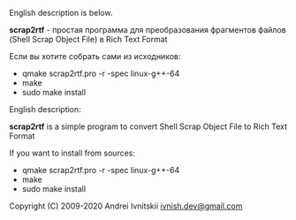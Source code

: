 English description is below.

**scrap2rtf** - простая программа для преобразования фрагментов файлов 
(Shell Scrap Object File) в Rich Text Format

Если вы хотите собрать сами из исходников:

* qmake scrap2rtf.pro -r -spec linux-g++-64
* make
* sudo make install

English description:

**scrap2rtf** is a simple program to convert Shell Scrap Object File to Rich 
Text Format

If you want to install from sources:

* qmake scrap2rtf.pro -r -spec linux-g++-64
* make
* sudo make install

Copyright (C) 2009-2020 Andrei Ivnitskii <ivnish.dev@gmail.com>
